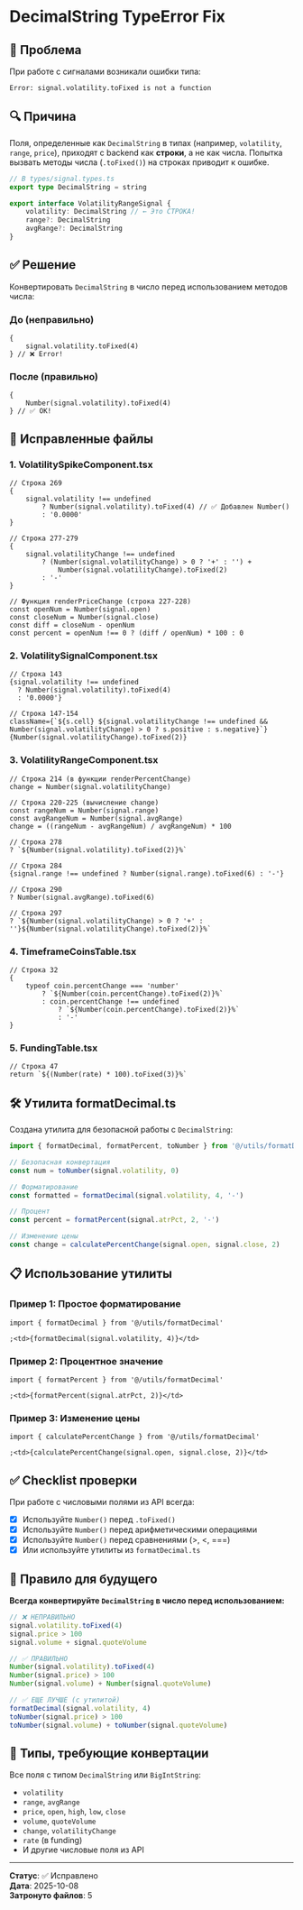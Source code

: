 # DecimalString TypeError Fix

## 🐛 Проблема

При работе с сигналами возникали ошибки типа:

```
Error: signal.volatility.toFixed is not a function
```

## 🔍 Причина

Поля, определенные как `DecimalString` в типах (например, `volatility`, `range`, `price`), приходят с backend как **строки**, а не как числа. Попытка вызвать методы числа (`.toFixed()`) на строках приводит к ошибке.

```typescript
// В types/signal.types.ts
export type DecimalString = string

export interface VolatilityRangeSignal {
	volatility: DecimalString // ← Это СТРОКА!
	range?: DecimalString
	avgRange?: DecimalString
}
```

## ✅ Решение

Конвертировать `DecimalString` в число перед использованием методов числа:

### До (неправильно)

```tsx
{
	signal.volatility.toFixed(4)
} // ❌ Error!
```

### После (правильно)

```tsx
{
	Number(signal.volatility).toFixed(4)
} // ✅ OK!
```

## 🔧 Исправленные файлы

### 1. VolatilitySpikeComponent.tsx

```tsx
// Строка 269
{
	signal.volatility !== undefined
		? Number(signal.volatility).toFixed(4) // ✅ Добавлен Number()
		: '0.0000'
}

// Строка 277-279
{
	signal.volatilityChange !== undefined
		? (Number(signal.volatilityChange) > 0 ? '+' : '') +
			Number(signal.volatilityChange).toFixed(2)
		: '-'
}

// Функция renderPriceChange (строка 227-228)
const openNum = Number(signal.open)
const closeNum = Number(signal.close)
const diff = closeNum - openNum
const percent = openNum !== 0 ? (diff / openNum) * 100 : 0
```

### 2. VolatilitySignalComponent.tsx

```tsx
// Строка 143
{signal.volatility !== undefined
  ? Number(signal.volatility).toFixed(4)
  : '0.0000'}

// Строка 147-154
className={`${s.cell} ${signal.volatilityChange !== undefined && Number(signal.volatilityChange) > 0 ? s.positive : s.negative}`}
{Number(signal.volatilityChange).toFixed(2)}
```

### 3. VolatilityRangeComponent.tsx

```tsx
// Строка 214 (в функции renderPercentChange)
change = Number(signal.volatilityChange)

// Строка 220-225 (вычисление change)
const rangeNum = Number(signal.range)
const avgRangeNum = Number(signal.avgRange)
change = ((rangeNum - avgRangeNum) / avgRangeNum) * 100

// Строка 278
? `${Number(signal.volatility).toFixed(2)}%`

// Строка 284
{signal.range !== undefined ? Number(signal.range).toFixed(6) : '-'}

// Строка 290
? Number(signal.avgRange).toFixed(6)

// Строка 297
? `${Number(signal.volatilityChange) > 0 ? '+' : ''}${Number(signal.volatilityChange).toFixed(2)}%`
```

### 4. TimeframeCoinsTable.tsx

```tsx
// Строка 32
{
	typeof coin.percentChange === 'number'
		? `${Number(coin.percentChange).toFixed(2)}%`
		: coin.percentChange !== undefined
			? `${Number(coin.percentChange).toFixed(2)}%`
			: '-'
}
```

### 5. FundingTable.tsx

```tsx
// Строка 47
return `${(Number(rate) * 100).toFixed(3)}%`
```

## 🛠️ Утилита formatDecimal.ts

Создана утилита для безопасной работы с `DecimalString`:

```typescript
import { formatDecimal, formatPercent, toNumber } from '@/utils/formatDecimal'

// Безопасная конвертация
const num = toNumber(signal.volatility, 0)

// Форматирование
const formatted = formatDecimal(signal.volatility, 4, '-')

// Процент
const percent = formatPercent(signal.atrPct, 2, '-')

// Изменение цены
const change = calculatePercentChange(signal.open, signal.close, 2)
```

## 📋 Использование утилиты

### Пример 1: Простое форматирование

```tsx
import { formatDecimal } from '@/utils/formatDecimal'

;<td>{formatDecimal(signal.volatility, 4)}</td>
```

### Пример 2: Процентное значение

```tsx
import { formatPercent } from '@/utils/formatDecimal'

;<td>{formatPercent(signal.atrPct, 2)}</td>
```

### Пример 3: Изменение цены

```tsx
import { calculatePercentChange } from '@/utils/formatDecimal'

;<td>{calculatePercentChange(signal.open, signal.close, 2)}</td>
```

## ✅ Checklist проверки

При работе с числовыми полями из API всегда:

- [x] Используйте `Number()` перед `.toFixed()`
- [x] Используйте `Number()` перед арифметическими операциями
- [x] Используйте `Number()` перед сравнениями (>, <, ===)
- [x] Или используйте утилиты из `formatDecimal.ts`

## 🎯 Правило для будущего

**Всегда конвертируйте `DecimalString` в число перед использованием:**

```typescript
// ❌ НЕПРАВИЛЬНО
signal.volatility.toFixed(4)
signal.price > 100
signal.volume + signal.quoteVolume

// ✅ ПРАВИЛЬНО
Number(signal.volatility).toFixed(4)
Number(signal.price) > 100
Number(signal.volume) + Number(signal.quoteVolume)

// ✅ ЕЩЕ ЛУЧШЕ (с утилитой)
formatDecimal(signal.volatility, 4)
toNumber(signal.price) > 100
toNumber(signal.volume) + toNumber(signal.quoteVolume)
```

## 📝 Типы, требующие конвертации

Все поля с типом `DecimalString` или `BigIntString`:

- `volatility`
- `range`, `avgRange`
- `price`, `open`, `high`, `low`, `close`
- `volume`, `quoteVolume`
- `change`, `volatilityChange`
- `rate` (в funding)
- И другие числовые поля из API

---

**Статус**: ✅ Исправлено  
**Дата**: 2025-10-08  
**Затронуто файлов**: 5
